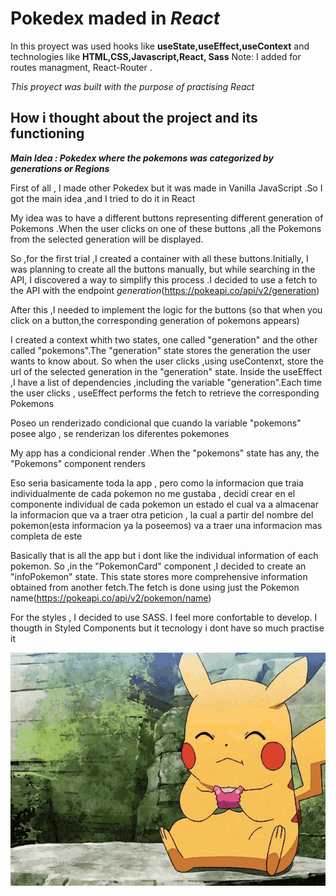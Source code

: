 # Pokedex maded  in _React_

In this proyect was used hooks like **useState,useEffect,useContext** and technologies like **HTML,CSS,Javascript,React, Sass**
Note: I added for routes managment, React-Router .

_This proyect was built with the purpose of practising React_

## How i thought about the project and its functioning

**_Main Idea : Pokedex where the pokemons was categorized  by generations or Regions_**

First of all , I made other Pokedex but it was made in Vanilla JavaScript .So I got the main idea ,and I tried to do  it in React 

My idea was  to have a different buttons representing  different generation of Pokemons .When the user clicks on one of these buttons  ,all the Pokemons from  the selected  generation will be displayed.

 So ,for the first  trial ,I created  a container with all these buttons.Initially, I was planning to create all the buttons manually, but while searching in the API, I discovered a way to simplify this process .I decided to use a fetch to the API with the endpoint _generation_(https://pokeapi.co/api/v2/generation)

 After this ,I needed to implement  the logic for the buttons (so that when you click on a button,the corresponding generation of pokemons appears)
 


I created a context whith two states, one called "generation" and the other called "pokemons".The "generation" state stores the generation the user wants to know about. So when the user clicks ,using useContenxt, store the url of the selected  generation in the "generation" state. Inside the useEffect ,I have  a list of dependencies ,including the variable "generation".Each time  the user clicks , useEffect performs the fetch to retrieve  the corresponding Pokemons

 Poseo un renderizado condicional que cuando la variable "pokemons" posee algo , se renderizan los diferentes pokemones

 My app has a condicional render .When the "pokemons" state has any, the "Pokemons" component renders

 Eso seria basicamente toda la app , pero como la informacion que traia individualmente de cada pokemon no me gustaba , decidi crear en el componente individual de cada pokemon un estado el cual va a almacenar la informacion que va a traer otra peticion , la cual a partir del nombre del pokemon(esta informacion ya la poseemos) va a traer una informacion mas completa de este

Basically that is all the app but i dont like the individual information of each pokemon. So ,in the "PokemonCard" component ,I decided to create an "infoPokemon" state. This state stores more comprehensive information obtained from another fetch.The fetch is done using just the Pokemon name(https://pokeapi.co/api/v2/pokemon/name)


For the styles , I decided to use SASS. I feel more confortable to develop. I thougth in Styled Components but it tecnology i dont have so much practise it

![Pikachu gift](./pokedex/src/assets/pikachu-pokemon.gif)